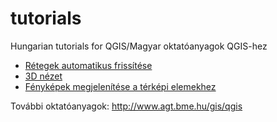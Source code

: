 # tutorials
Hungarian tutorials for QGIS/Magyar oktatóanyagok QGIS-hez

* [Rétegek automatikus frissítése](docs/retegek_frissitese.rst)
* [3D nézet](docs/3dview.rst)
* [Fényképek megjelenítése a térképi elemekhez](docs/foto.rst)

További oktatóanyagok:
http://www.agt.bme.hu/gis/qgis
